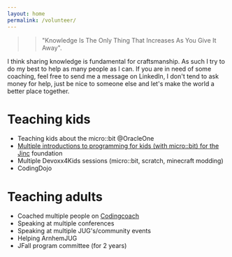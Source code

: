 ```yaml
---
layout: home
permalink: /volunteer/
---
```


>> "Knowledge Is The Only Thing That Increases As You Give It Away".

I think sharing knowledge is fundamental for craftsmanship.
As such I try to do my best to help as many people as I can.
If you are in need of some coaching, feel free to send me a message on LinkedIn, I don't tend to ask money for help, just be nice to someone else and let's make the world a better place together.

# Teaching kids
* Teaching kids about the micro::bit @OracleOne <a href="https://www.forbes.com/sites/oracle/2019/10/01/cheap-but-powerful-the-tiny-microbit-computer-thrills-at-oracle-code-4-kids/?sh=2bd43a436866" target="_blank" class="fa-solid fa-book-open">
* Multiple introductions to programming for kids (with micro::bit) for the [Jinc](https://www.jinc.nl/jinc-english/) foundation
* Multiple Devoxx4Kids sessions (micro::bit, scratch, minecraft modding)
* CodingDojo

# Teaching adults
* Coached multiple people on <a href="https://mentors.codingcoach.io/u/639c88294474770664cbf315?name=Ties+van+de+Ven" title="codingcoach" alt="codingcoach" target="_blank">Codingcoach</a>
* Speaking at multiple conferences
* Speaking at multiple JUG's/community events 
* Helping ArnhemJUG
* JFall program committee (for 2 years)